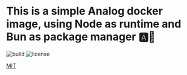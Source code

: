# This is a simple Analog docker image, using Node as runtime and Bun as package manager 🅰️🐳

![build](https://github.com/sandopus/next/workflows/build/badge.svg)
![license](https://img.shields.io/github/license/sandopus/next?color=success)

[MIT](./LICENSE)
